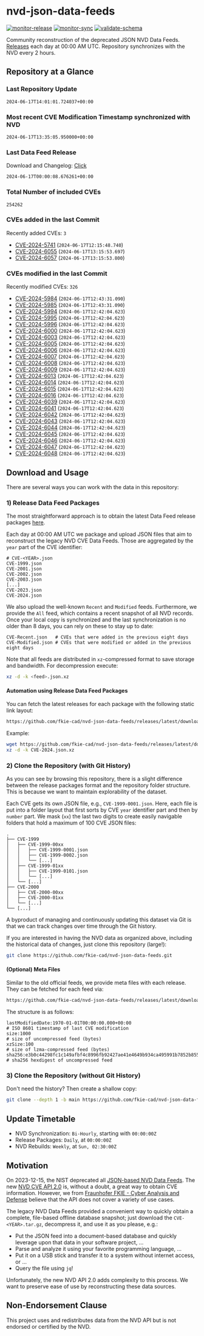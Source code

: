 # nvd-json-data-feeds

[![monitor-release](https://github.com/fkie-cad/nvd-json-data-feeds/actions/workflows/monitor_release.yml/badge.svg)](https://github.com/fkie-cad/nvd-json-data-feeds/actions/workflows/monitor_release.yml)
[![monitor-sync](https://github.com/fkie-cad/nvd-json-data-feeds/actions/workflows/monitor_sync.yml/badge.svg)](https://github.com/fkie-cad/nvd-json-data-feeds/actions/workflows/monitor_sync.yml)
[![validate-schema](https://github.com/fkie-cad/nvd-json-data-feeds/actions/workflows/validate_schema.yml/badge.svg)](https://github.com/fkie-cad/nvd-json-data-feeds/actions/workflows/validate_schema.yml)

Community reconstruction of the deprecated JSON NVD Data Feeds.
[Releases](https://github.com/fkie-cad/nvd-json-data-feeds/releases/latest) each day at 00:00 AM UTC.
Repository synchronizes with the NVD every 2 hours.

## Repository at a Glance

### Last Repository Update

```plain
2024-06-17T14:01:01.724037+00:00
```

### Most recent CVE Modification Timestamp synchronized with NVD

```plain
2024-06-17T13:35:05.950000+00:00
```

### Last Data Feed Release

Download and Changelog: [Click](https://github.com/fkie-cad/nvd-json-data-feeds/releases/latest)

```plain
2024-06-17T00:00:08.676261+00:00
```

### Total Number of included CVEs

```plain
254262
```

### CVEs added in the last Commit

Recently added CVEs: `3`

- [CVE-2024-5741](CVE-2024/CVE-2024-57xx/CVE-2024-5741.json) (`2024-06-17T12:15:48.740`)
- [CVE-2024-6055](CVE-2024/CVE-2024-60xx/CVE-2024-6055.json) (`2024-06-17T13:15:53.697`)
- [CVE-2024-6057](CVE-2024/CVE-2024-60xx/CVE-2024-6057.json) (`2024-06-17T13:15:53.800`)


### CVEs modified in the last Commit

Recently modified CVEs: `326`

- [CVE-2024-5984](CVE-2024/CVE-2024-59xx/CVE-2024-5984.json) (`2024-06-17T12:43:31.090`)
- [CVE-2024-5985](CVE-2024/CVE-2024-59xx/CVE-2024-5985.json) (`2024-06-17T12:43:31.090`)
- [CVE-2024-5994](CVE-2024/CVE-2024-59xx/CVE-2024-5994.json) (`2024-06-17T12:42:04.623`)
- [CVE-2024-5995](CVE-2024/CVE-2024-59xx/CVE-2024-5995.json) (`2024-06-17T12:42:04.623`)
- [CVE-2024-5996](CVE-2024/CVE-2024-59xx/CVE-2024-5996.json) (`2024-06-17T12:42:04.623`)
- [CVE-2024-6000](CVE-2024/CVE-2024-60xx/CVE-2024-6000.json) (`2024-06-17T12:42:04.623`)
- [CVE-2024-6003](CVE-2024/CVE-2024-60xx/CVE-2024-6003.json) (`2024-06-17T12:42:04.623`)
- [CVE-2024-6005](CVE-2024/CVE-2024-60xx/CVE-2024-6005.json) (`2024-06-17T12:42:04.623`)
- [CVE-2024-6006](CVE-2024/CVE-2024-60xx/CVE-2024-6006.json) (`2024-06-17T12:42:04.623`)
- [CVE-2024-6007](CVE-2024/CVE-2024-60xx/CVE-2024-6007.json) (`2024-06-17T12:42:04.623`)
- [CVE-2024-6008](CVE-2024/CVE-2024-60xx/CVE-2024-6008.json) (`2024-06-17T12:42:04.623`)
- [CVE-2024-6009](CVE-2024/CVE-2024-60xx/CVE-2024-6009.json) (`2024-06-17T12:42:04.623`)
- [CVE-2024-6013](CVE-2024/CVE-2024-60xx/CVE-2024-6013.json) (`2024-06-17T12:42:04.623`)
- [CVE-2024-6014](CVE-2024/CVE-2024-60xx/CVE-2024-6014.json) (`2024-06-17T12:42:04.623`)
- [CVE-2024-6015](CVE-2024/CVE-2024-60xx/CVE-2024-6015.json) (`2024-06-17T12:42:04.623`)
- [CVE-2024-6016](CVE-2024/CVE-2024-60xx/CVE-2024-6016.json) (`2024-06-17T12:42:04.623`)
- [CVE-2024-6039](CVE-2024/CVE-2024-60xx/CVE-2024-6039.json) (`2024-06-17T12:42:04.623`)
- [CVE-2024-6041](CVE-2024/CVE-2024-60xx/CVE-2024-6041.json) (`2024-06-17T12:42:04.623`)
- [CVE-2024-6042](CVE-2024/CVE-2024-60xx/CVE-2024-6042.json) (`2024-06-17T12:42:04.623`)
- [CVE-2024-6043](CVE-2024/CVE-2024-60xx/CVE-2024-6043.json) (`2024-06-17T12:42:04.623`)
- [CVE-2024-6044](CVE-2024/CVE-2024-60xx/CVE-2024-6044.json) (`2024-06-17T12:42:04.623`)
- [CVE-2024-6045](CVE-2024/CVE-2024-60xx/CVE-2024-6045.json) (`2024-06-17T12:42:04.623`)
- [CVE-2024-6046](CVE-2024/CVE-2024-60xx/CVE-2024-6046.json) (`2024-06-17T12:42:04.623`)
- [CVE-2024-6047](CVE-2024/CVE-2024-60xx/CVE-2024-6047.json) (`2024-06-17T12:42:04.623`)
- [CVE-2024-6048](CVE-2024/CVE-2024-60xx/CVE-2024-6048.json) (`2024-06-17T12:42:04.623`)


## Download and Usage

There are several ways you can work with the data in this repository:

### 1) Release Data Feed Packages

The most straightforward approach is to obtain the latest Data Feed release packages [here](https://github.com/fkie-cad/nvd-json-data-feeds/releases/latest).

Each day at 00:00 AM UTC we package and upload JSON files that aim to reconstruct the legacy NVD CVE Data Feeds.
Those are aggregated by the `year` part of the CVE identifier:

```
# CVE-<YEAR>.json
CVE-1999.json
CVE-2001.json
CVE-2002.json
CVE-2003.json
[...]
CVE-2023.json
CVE-2024.json
```

We also upload the well-known `Recent` and `Modified` feeds.
Furthermore, we provide the `All` feed, which contains a recent snapshot of all NVD records.
Once your local copy is synchronized and the last synchronization is no older than 8 days, you can rely on these to stay up to date:

```plain
CVE-Recent.json   # CVEs that were added in the previous eight days
CVE-Modified.json # CVEs that were modified or added in the previous eight days
```

Note that all feeds are distributed in `xz`-compressed format to save storage and bandwidth.
For decompression execute:

```sh
xz -d -k <feed>.json.xz
```

#### Automation using Release Data Feed Packages

You can fetch the latest releases for each package with the following static link layout:

```sh
https://github.com/fkie-cad/nvd-json-data-feeds/releases/latest/download/CVE-<YEAR>.json.xz
```

Example:

```sh
wget https://github.com/fkie-cad/nvd-json-data-feeds/releases/latest/download/CVE-2024.json.xz
xz -d -k CVE-2024.json.xz
```

### 2) Clone the Repository (with Git History)

As you can see by browsing this repository, there is a slight difference between the release packages format and the repository folder structure.
This is because we want to maintain explorability of the dataset.

Each CVE gets its own JSON file, e.g., `CVE-1999-0001.json`.
Here, each file is put into a folder layout that first sorts by CVE `year` identifier part and then by `number` part.
We mask (`xx`) the last two digits to create easily navigable folders that hold a maximum of 100 CVE JSON files:

```plain
.
├── CVE-1999
│   ├── CVE-1999-00xx
│   │   ├── CVE-1999-0001.json
│   │   ├── CVE-1999-0002.json
│   │   └── [...]
│   ├── CVE-1999-01xx
│   │   ├── CVE-1999-0101.json
│   │   └── [...]
│   └── [...]
├── CVE-2000
│   ├── CVE-2000-00xx
│   ├── CVE-2000-01xx
│   └── [...]
└── [...]
```

A byproduct of managing and continuously updating this dataset via Git is that we can track changes over time through the Git history.

If you are interested in having the NVD data as organized above, including the historical data of changes, just clone this repository (large!):

```sh
git clone https://github.com/fkie-cad/nvd-json-data-feeds.git
```

#### (Optional) Meta Files

Similar to the old official feeds, we provide meta files with each release. They can be fetched for each feed via:

```sh
https://github.com/fkie-cad/nvd-json-data-feeds/releases/latest/download/CVE-<YEAR>.meta
```

The structure is as follows:

```plain
lastModifiedDate:1970-01-01T00:00:00.000+00:00                          # ISO 8601 timestamp of last CVE modification
size:1000                                                               # size of uncompressed feed (bytes)
xzSize:100                                                              # size of lzma-compressed feed (bytes)
sha256:e3b0c44298fc1c149afbf4c8996fb92427ae41e4649b934ca495991b7852b855 # sha256 hexdigest of uncompressed feed
```

### 3) Clone the Repository (without Git History)

Don't need the history? Then create a shallow copy:

```sh
git clone --depth 1 -b main https://github.com/fkie-cad/nvd-json-data-feeds.git
```


## Update Timetable

* NVD Synchronization: `Bi-Hourly`, starting with `00:00:00Z`
* Release Packages: `Daily`, at `00:00:00Z`
* NVD Rebuilds: `Weekly`, at `Sun, 02:30:00Z`


## Motivation

On 2023-12-15, the NIST deprecated all [JSON-based NVD Data Feeds](https://nvd.nist.gov/vuln/data-feeds#divRetirementBanner-1).
The new [NVD CVE API 2.0](https://nvd.nist.gov/developers/vulnerabilities) is, without a doubt, a great way to obtain CVE information.
However, we from [Fraunhofer FKIE - Cyber Analysis and Defense](https://www.fkie.fraunhofer.de/en/departments/cad.html) believe that the API does not cover a variety of use cases.

The legacy NVD Data Feeds provided a convenient way to quickly obtain a complete, file-based offline database snapshot; just download the `CVE-<YEAR>.tar.gz`, decompress it, and use it as you please, e.g.:

- Put the JSON feed into a document-based database and quickly leverage upon that data in your software project, ...
- Parse and analyze it using your favorite programming language, ...
- Put it on a USB stick and transfer it to a system without internet access, or ...
- Query the file using `jq`!

Unfortunately, the new NVD API 2.0 adds complexity to this process.
We want to preserve ease of use by reconstructing these data sources.

## Non-Endorsement Clause

This project uses and redistributes data from the NVD API but is not endorsed or certified by the NVD.